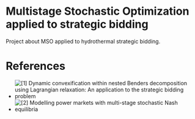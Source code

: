 # Multistage Stochastic Optimization applied to strategic bidding

Project about MSO applied to hydrothermal strategic bidding.

# References

- ![[1] Dynamic convexification within nested Benders decomposition using Lagrangian relaxation: An application to the strategic bidding problem](https://doi.org/10.1016/j.ejor.2016.08.006)
- ![[2] Modelling power markets with multi-stage stochastic Nash equilibria](http://arxiv.org/abs/1903.12539)